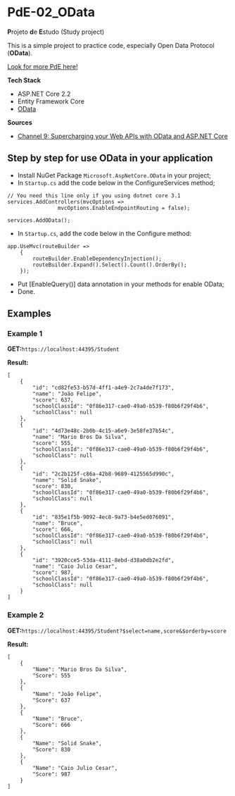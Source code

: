 # PdE-02_OData
**P**rojeto **d**e **E**studo (Study project)

This is a simple project to practice code, especially Open Data Protocol (**OData**).

[Look for more PdE here!](https://github.com/topics/pde-jfrode)

**Tech Stack**
* ASP.NET Core 2.2
* Entity Framework Core
* [OData](https://www.odata.org)

**Sources**
* [Channel 9: Supercharging your Web APIs with OData and ASP.NET Core](https://channel9.msdn.com/Shows/On-NET/Supercharging-your-Web-APIs-with-OData-and-ASPNET-Core)

## Step by step for use OData in your application

* Install NuGet Package ```Microsoft.AspNetCore.OData``` in your project;
* In ```Startup.cs``` add the code below in the ConfigureServices method;
```
// You need this line only if you using dotnet core 3.1
services.AddControllers(mvcOptions =>
                mvcOptions.EnableEndpointRouting = false);

services.AddOData();
```

* In ```Startup.cs```, add the code below in the Configure method:
```
app.UseMvc(routeBuilder =>
    {
        routeBuilder.EnableDependencyInjection();
        routeBuilder.Expand().Select().Count().OrderBy();
    });
```
* Put [EnableQuery()] data annotation in your methods for enable OData;
* Done.


## Examples

### Example 1
**GET:**```https://localhost:44395/Student```

**Result:**
```
[
    {
        "id": "cd82fe53-b57d-4ff1-a4e9-2c7a4de7f173",
        "name": "João Felipe",
        "score": 637,
        "schoolClassId": "0f86e317-cae0-49a0-b539-f80b6f29f4b6",
        "schoolClass": null
    },
    {
        "id": "4d73e48c-2b0b-4c15-a6e9-3e58fe37b54c",
        "name": "Mario Bros Da Silva",
        "score": 555,
        "schoolClassId": "0f86e317-cae0-49a0-b539-f80b6f29f4b6",
        "schoolClass": null
    },
    {
        "id": "2c2b125f-c86a-42b8-9689-4125565d990c",
        "name": "Solid Snake",
        "score": 830,
        "schoolClassId": "0f86e317-cae0-49a0-b539-f80b6f29f4b6",
        "schoolClass": null
    },
    {
        "id": "835e1f5b-9092-4ec8-9a73-b4e5ed076091",
        "name": "Bruce",
        "score": 666,
        "schoolClassId": "0f86e317-cae0-49a0-b539-f80b6f29f4b6",
        "schoolClass": null
    },
    {
        "id": "3920cce5-53da-4111-8ebd-d38a0db2e2fd",
        "name": "Caio Julio Cesar",
        "score": 987,
        "schoolClassId": "0f86e317-cae0-49a0-b539-f80b6f29f4b6",
        "schoolClass": null
    }
]
```

### Example 2
**GET:**```https://localhost:44395/Student?$select=name,score&$orderby=score```

**Result:**
```
[
    {
        "Name": "Mario Bros Da Silva",
        "Score": 555
    },
    {
        "Name": "João Felipe",
        "Score": 637
    },
    {
        "Name": "Bruce",
        "Score": 666
    },
    {
        "Name": "Solid Snake",
        "Score": 830
    },
    {
        "Name": "Caio Julio Cesar",
        "Score": 987
    }
]
```
